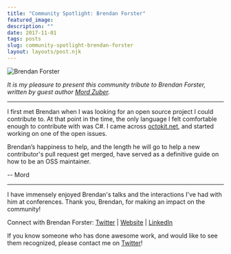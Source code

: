 ```yaml
---
title: "Community Spotlight: Brendan Forster"
featured_image: 
description: ""
date: 2017-11-01
tags: posts
slug: community-spotlight-brendan-forster
layout: layouts/post.njk
---
```




![Brendan Forster](/content/images/2017/11/Brendan-Forster.jpg)

_It is my pleasure to present this community tribute to Brendan Forster, written by guest author [Mord Zuber](https://twitter.com/mordzuber)._

* * *

I first met Brendan when I was looking for an open source project I could contribute to. At that point in the time, the only language I felt comfortable enough to contribute with was C#. I came across [octokit.net](https://octokit.github.io/), and started working on one of the open issues.

Brendan’s happiness to help, and the length he will go to help a new contributor's pull request get merged, have served as a definitive guide on how to be an OSS maintainer.

\-- Mord

* * *

I have immensely enjoyed Brendan's talks and the interactions I've had with him at conferences. Thank you, Brendan, for making an impact on the community!

Connect with Brendan Forster: [Twitter](https://twitter.com/shiftkey) | [Website](http://www.brendanforster.com/now/) | [LinkedIn](https://www.linkedin.com/in/brendanforster/)

If you know someone who has done awesome work, and would like to see them recognized, please contact me on [Twitter](https://twitter.com/reverentgeek)!



